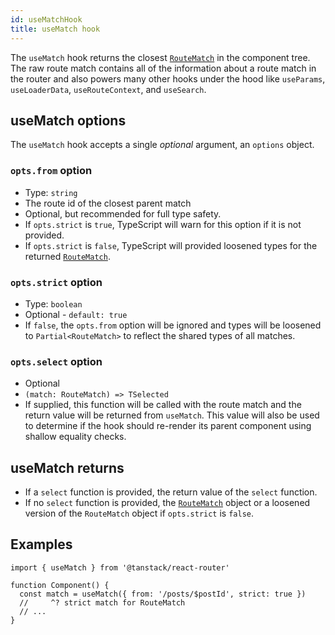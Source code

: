 ```yaml
---
id: useMatchHook
title: useMatch hook
---
```


The `useMatch` hook returns the closest [`RouteMatch`](./api/router/RouteMatchType) in the component tree. The raw route match contains all of the information about a route match in the router and also powers many other hooks under the hood like `useParams`, `useLoaderData`, `useRouteContext`, and `useSearch`.

## useMatch options

The `useMatch` hook accepts a single _optional_ argument, an `options` object.

### `opts.from` option

- Type: `string`
- The route id of the closest parent match
- Optional, but recommended for full type safety.
- If `opts.strict` is `true`, TypeScript will warn for this option if it is not provided.
- If `opts.strict` is `false`, TypeScript will provided loosened types for the returned [`RouteMatch`](./api/router/RouteMatchType).

### `opts.strict` option

- Type: `boolean`
- Optional - `default: true`
- If `false`, the `opts.from` option will be ignored and types will be loosened to `Partial<RouteMatch>` to reflect the shared types of all matches.

### `opts.select` option

- Optional
- `(match: RouteMatch) => TSelected`
- If supplied, this function will be called with the route match and the return value will be returned from `useMatch`. This value will also be used to determine if the hook should re-render its parent component using shallow equality checks.

## useMatch returns

- If a `select` function is provided, the return value of the `select` function.
- If no `select` function is provided, the [`RouteMatch`](./api/router/RouteMatchType) object or a loosened version of the `RouteMatch` object if `opts.strict` is `false`.

## Examples

```tsx
import { useMatch } from '@tanstack/react-router'

function Component() {
  const match = useMatch({ from: '/posts/$postId', strict: true })
  //     ^? strict match for RouteMatch
  // ...
}
```
